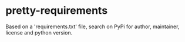 # pretty-requirements
Based on a 'requirements.txt' file, search on PyPi for author, maintainer, license and python version.
